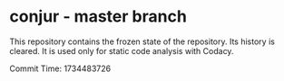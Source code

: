 # conjur - master branch

This repository contains the frozen state of the repository.
Its history is cleared. It is used only for static code
analysis with Codacy.

Commit Time: 1734483726